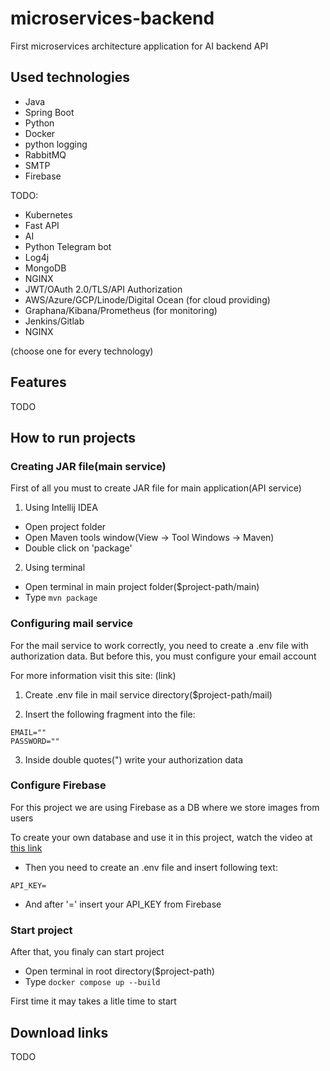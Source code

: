 # microservices-backend
First microservices architecture application for AI backend API

## Used technologies
- Java
- Spring Boot
- Python
- Docker
- python logging
- RabbitMQ
- SMTP
- Firebase

TODO:
- Kubernetes
- Fast API
- AI
- Python Telegram bot
- Log4j
- MongoDB
- NGINX
- JWT/OAuth 2.0/TLS/API Authorization
- AWS/Azure/GCP/Linode/Digital Ocean (for cloud providing)
- Graphana/Kibana/Prometheus (for monitoring)
- Jenkins/Gitlab
- NGINX

(choose one for every technology)

## Features
TODO

## How to run projects
### Creating JAR file(main service)
First of all you must to create JAR file for main application(API service)

1. Using Intellij IDEA
* Open project folder
* Open Maven tools window(View -> Tool Windows -> Maven)
* Double click on 'package'

2. Using terminal
* Open terminal in main project folder($project-path/main)
* Type ```mvn package```

### Configuring mail service
For the mail service to work correctly, you need to create a .env file with authorization data. But before this, you must configure your email account

For more information visit this site:
(link)

1. Create .env file in mail service directory($project-path/mail)

2. Insert the following fragment into the file:
```
EMAIL=""
PASSWORD=""
```

3. Inside double quotes(") write your authorization data

### Configure Firebase
For this project we are using Firebase as a DB where we store images from users

To create your own database and use it in this project, watch the video at [this link](https://www.youtube.com/watch?v=c7OCGzJ_8aU)

* Then you need to create an .env file and insert following text:
```
API_KEY=
```
* And after '=' insert your API_KEY from Firebase

### Start project
After that, you finaly can start project

* Open terminal in root directory($project-path)
* Type ```docker compose up --build```

First time it may takes a litle time to start

## Download links
TODO